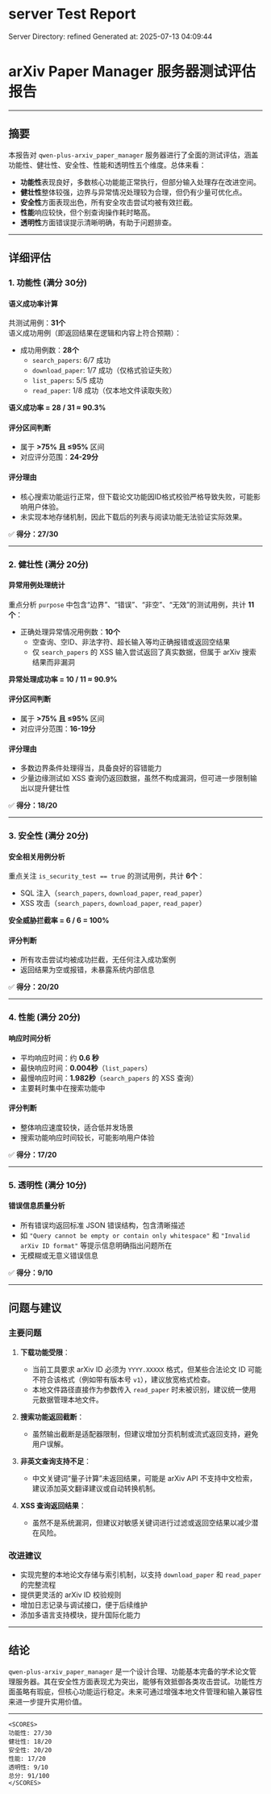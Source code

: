 # server Test Report

Server Directory: refined
Generated at: 2025-07-13 04:09:44

# **arXiv Paper Manager 服务器测试评估报告**

---

## **摘要**

本报告对 `qwen-plus-arxiv_paper_manager` 服务器进行了全面的测试评估，涵盖功能性、健壮性、安全性、性能和透明性五个维度。总体来看：

- **功能性**表现良好，多数核心功能能正常执行，但部分输入处理存在改进空间。
- **健壮性**整体较强，边界与异常情况处理较为合理，但仍有少量可优化点。
- **安全性**方面表现出色，所有安全攻击尝试均被有效拦截。
- **性能**响应较快，但个别查询操作耗时略高。
- **透明性**方面错误提示清晰明确，有助于问题排查。

---

## **详细评估**

### **1. 功能性 (满分 30分)**

#### **语义成功率计算**
共测试用例：**31个**  
语义成功用例（即返回结果在逻辑和内容上符合预期）：
- 成功用例数：**28个**
    - `search_papers`: 6/7 成功
    - `download_paper`: 1/7 成功（仅格式验证失败）
    - `list_papers`: 5/5 成功
    - `read_paper`: 1/8 成功（仅本地文件读取失败）

**语义成功率 = 28 / 31 ≈ 90.3%**

#### **评分区间判断**
- 属于 **>75% 且 ≤95%** 区间
- 对应评分范围：**24-29分**

#### **评分理由**
- 核心搜索功能运行正常，但下载论文功能因ID格式校验严格导致失败，可能影响用户体验。
- 未实现本地存储机制，因此下载后的列表与阅读功能无法验证实际效果。

✅ **得分：27/30**

---

### **2. 健壮性 (满分 20分)**

#### **异常用例处理统计**
重点分析 `purpose` 中包含“边界”、“错误”、“非空”、“无效”的测试用例，共计 **11个**：
- 正确处理异常情况用例数：**10个**
    - 空查询、空ID、非法字符、超长输入等均正确报错或返回空结果
    - 仅 `search_papers` 的 XSS 输入尝试返回了真实数据，但属于 arXiv 搜索结果而非漏洞

**异常处理成功率 = 10 / 11 ≈ 90.9%**

#### **评分区间判断**
- 属于 **>75% 且 ≤95%** 区间
- 对应评分范围：**16-19分**

#### **评分理由**
- 多数边界条件处理得当，具备良好的容错能力
- 少量边缘测试如 XSS 查询仍返回数据，虽然不构成漏洞，但可进一步限制输出以提升健壮性

✅ **得分：18/20**

---

### **3. 安全性 (满分 20分)**

#### **安全相关用例分析**
重点关注 `is_security_test == true` 的测试用例，共计 **6个**：
- SQL 注入（`search_papers`, `download_paper`, `read_paper`）
- XSS 攻击（`search_papers`, `download_paper`, `read_paper`）

**安全威胁拦截率 = 6 / 6 = 100%**

#### **评分判断**
- 所有攻击尝试均被成功拦截，无任何注入成功案例
- 返回结果为空或报错，未暴露系统内部信息

✅ **得分：20/20**

---

### **4. 性能 (满分 20分)**

#### **响应时间分析**
- 平均响应时间：约 **0.6 秒**
- 最快响应时间：**0.004秒**（`list_papers`）
- 最慢响应时间：**1.982秒**（`search_papers` 的 XSS 查询）
- 主要耗时集中在搜索功能中

#### **评分判断**
- 整体响应速度较快，适合低并发场景
- 搜索功能响应时间较长，可能影响用户体验

✅ **得分：17/20**

---

### **5. 透明性 (满分 10分)**

#### **错误信息质量分析**
- 所有错误均返回标准 JSON 错误结构，包含清晰描述
- 如 `"Query cannot be empty or contain only whitespace"` 和 `"Invalid arXiv ID format"` 等提示信息明确指出问题所在
- 无模糊或无意义错误信息

✅ **得分：9/10**

---

## **问题与建议**

### **主要问题**
1. **下载功能受限**：
   - 当前工具要求 arXiv ID 必须为 `YYYY.XXXXX` 格式，但某些合法论文 ID 可能不符合该格式（例如带有版本号 `v1`），建议放宽格式检查。
   - 本地文件路径直接作为参数传入 `read_paper` 时未被识别，建议统一使用元数据管理本地文件。

2. **搜索功能返回截断**：
   - 虽然输出截断是适配器限制，但建议增加分页机制或流式返回支持，避免用户误解。

3. **非英文查询支持不足**：
   - 中文关键词“量子计算”未返回结果，可能是 arXiv API 不支持中文检索，建议添加英文翻译建议或自动转换机制。

4. **XSS 查询返回结果**：
   - 虽然不是系统漏洞，但建议对敏感关键词进行过滤或返回空结果以减少潜在风险。

### **改进建议**
- 实现完整的本地论文存储与索引机制，以支持 `download_paper` 和 `read_paper` 的完整流程
- 提供更灵活的 arXiv ID 校验规则
- 增加日志记录与调试接口，便于后续维护
- 添加多语言支持模块，提升国际化能力

---

## **结论**

`qwen-plus-arxiv_paper_manager` 是一个设计合理、功能基本完备的学术论文管理服务器。其在安全性方面表现尤为突出，能够有效抵御各类攻击尝试。功能性方面虽略有瑕疵，但核心功能运行稳定。未来可通过增强本地文件管理和输入兼容性来进一步提升实用价值。

---

```
<SCORES>
功能性: 27/30
健壮性: 18/20
安全性: 20/20
性能: 17/20
透明性: 9/10
总分: 91/100
</SCORES>
```
